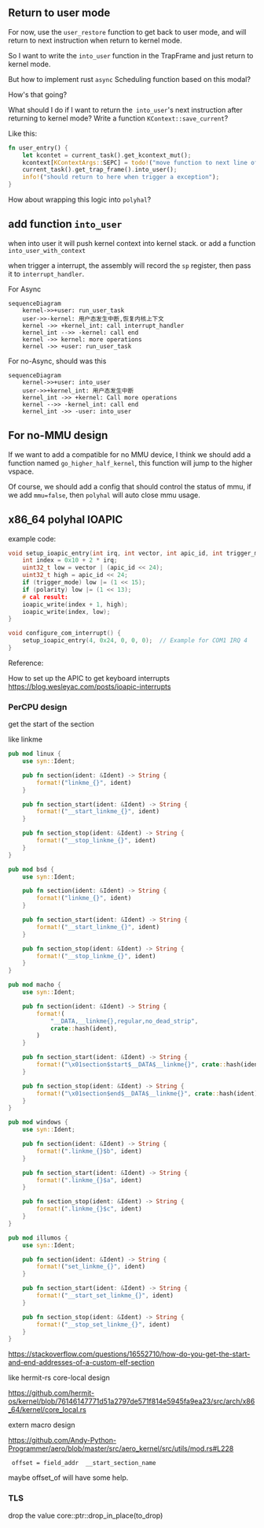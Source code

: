 
## Return to user mode

For now, use the `user_restore` function to get back to user mode, and will return to next instruction when return to kernel mode.

So I want to write the `into_user` function in the TrapFrame and just return to kernel mode.

But how to implement rust `async` Scheduling function based on this modal? 

How's that going?

What should I do if I want to return the` into_user`'s next instruction after returning to kernel mode?
Write a function `KContext::save_current`?

Like this:

```rust
fn user_entry() {
	let kcontet = current_task().get_kcontext_mut();
	kcontext[KContextArgs::SEPC] = todo!("move function to next line of into_user");
	current_task().get_trap_frame().into_user();
	info!("should return to here when trigger a exception");
}
```

How about wrapping this logic into `polyhal`?

## add function `into_user`

when into user it will push kernel context into kernel stack. or add a function `into_user_with_context`

when trigger a interrupt, the assembly will record the `sp` register, then pass it to `interrupt_handler`.

For Async

```mermaid
sequenceDiagram
	kernel->>+user: run_user_task
	user->>-kernel: 用户态发生中断,恢复内核上下文
	kernel ->> +kernel_int: call interrupt_handler
	kernel_int -->> -kernel: call end
	kernel ->> kernel: more operations
	kernel ->> +user: run_user_task

```

For no-Async, should was this
```mermaid
sequenceDiagram
	kernel->>+user: into_user
	user->>+kernel_int: 用户态发生中断
	kernel_int ->> +kernel: Call more operations
	kernel -->> -kernel_int: call end
	kernel_int ->> -user: into_user
```

## For no-MMU design

If we want to add a compatible for no MMU device, I think we should add a function named `go_higher_half_kernel`, this function will jump to the higher vspace. 

Of course, we should add a config that should control the status of mmu, if we add `mmu=false`, then `polyhal` will auto close mmu usage.

## x86_64 polyhal IOAPIC

example code:

```c
void setup_ioapic_entry(int irq, int vector, int apic_id, int trigger_mode, int polarity) {
    int index = 0x10 + 2 * irq;
    uint32_t low = vector | (apic_id << 24);
    uint32_t high = apic_id << 24;
    if (trigger_mode) low |= (1 << 15);
    if (polarity) low |= (1 << 13);
    # cal result: 
    ioapic_write(index + 1, high);
    ioapic_write(index, low);
}

void configure_com_interrupt() {
    setup_ioapic_entry(4, 0x24, 0, 0, 0);  // Example for COM1 IRQ 4
}
```

Reference:

How to set up the APIC to get keyboard interrupts https://blog.wesleyac.com/posts/ioapic-interrupts

### PerCPU design

get the start of the section

like linkme

```rust
pub mod linux {
    use syn::Ident;

    pub fn section(ident: &Ident) -> String {
        format!("linkme_{}", ident)
    }

    pub fn section_start(ident: &Ident) -> String {
        format!("__start_linkme_{}", ident)
    }

    pub fn section_stop(ident: &Ident) -> String {
        format!("__stop_linkme_{}", ident)
    }
}

pub mod bsd {
    use syn::Ident;

    pub fn section(ident: &Ident) -> String {
        format!("linkme_{}", ident)
    }

    pub fn section_start(ident: &Ident) -> String {
        format!("__start_linkme_{}", ident)
    }

    pub fn section_stop(ident: &Ident) -> String {
        format!("__stop_linkme_{}", ident)
    }
}

pub mod macho {
    use syn::Ident;

    pub fn section(ident: &Ident) -> String {
        format!(
            "__DATA,__linkme{},regular,no_dead_strip",
            crate::hash(ident),
        )
    }

    pub fn section_start(ident: &Ident) -> String {
        format!("\x01section$start$__DATA$__linkme{}", crate::hash(ident))
    }

    pub fn section_stop(ident: &Ident) -> String {
        format!("\x01section$end$__DATA$__linkme{}", crate::hash(ident))
    }
}

pub mod windows {
    use syn::Ident;

    pub fn section(ident: &Ident) -> String {
        format!(".linkme_{}$b", ident)
    }

    pub fn section_start(ident: &Ident) -> String {
        format!(".linkme_{}$a", ident)
    }

    pub fn section_stop(ident: &Ident) -> String {
        format!(".linkme_{}$c", ident)
    }
}

pub mod illumos {
    use syn::Ident;

    pub fn section(ident: &Ident) -> String {
        format!("set_linkme_{}", ident)
    }

    pub fn section_start(ident: &Ident) -> String {
        format!("__start_set_linkme_{}", ident)
    }

    pub fn section_stop(ident: &Ident) -> String {
        format!("__stop_set_linkme_{}", ident)
    }
}
```

https://stackoverflow.com/questions/16552710/how-do-you-get-the-start-and-end-addresses-of-a-custom-elf-section

like hermit-rs core-local design

https://github.com/hermit-os/kernel/blob/76146147771d51a2797de571f814e5945fa9ea23/src/arch/x86_64/kernel/core_local.rs

extern macro design

https://github.com/Andy-Python-Programmer/aero/blob/master/src/aero_kernel/src/utils/mod.rs#L228

` offset = field_addr  __start_section_name` 

maybe offset_of will have some help.


### TLS

drop the value core::ptr::drop_in_place(to_drop)
